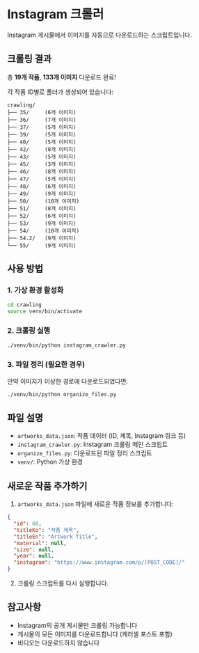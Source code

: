 # Instagram 크롤러

Instagram 게시물에서 이미지를 자동으로 다운로드하는 스크립트입니다.

## 크롤링 결과

총 **19개 작품**, **133개 이미지** 다운로드 완료!

각 작품 ID별로 폴더가 생성되어 있습니다:

```
crawling/
├── 35/     (6개 이미지)
├── 36/     (7개 이미지)
├── 37/     (5개 이미지)
├── 39/     (5개 이미지)
├── 40/     (5개 이미지)
├── 42/     (8개 이미지)
├── 43/     (5개 이미지)
├── 45/     (3개 이미지)
├── 46/     (8개 이미지)
├── 47/     (5개 이미지)
├── 48/     (6개 이미지)
├── 49/     (9개 이미지)
├── 50/     (10개 이미지)
├── 51/     (8개 이미지)
├── 52/     (6개 이미지)
├── 53/     (9개 이미지)
├── 54/     (10개 이미지)
├── 54.2/   (9개 이미지)
└── 55/     (9개 이미지)
```

## 사용 방법

### 1. 가상 환경 활성화

```bash
cd crawling
source venv/bin/activate
```

### 2. 크롤링 실행

```bash
./venv/bin/python instagram_crawler.py
```

### 3. 파일 정리 (필요한 경우)

만약 이미지가 이상한 경로에 다운로드되었다면:

```bash
./venv/bin/python organize_files.py
```

## 파일 설명

- `artworks_data.json`: 작품 데이터 (ID, 제목, Instagram 링크 등)
- `instagram_crawler.py`: Instagram 크롤링 메인 스크립트
- `organize_files.py`: 다운로드된 파일 정리 스크립트
- `venv/`: Python 가상 환경

## 새로운 작품 추가하기

1. `artworks_data.json` 파일에 새로운 작품 정보를 추가합니다:

```json
{
  "id": 60,
  "titleKo": "작품 제목",
  "titleEn": "Artwork Title",
  "material": null,
  "size": null,
  "year": null,
  "instagram": "https://www.instagram.com/p/[POST_CODE]/"
}
```

2. 크롤링 스크립트를 다시 실행합니다.

## 참고사항

- Instagram의 공개 게시물만 크롤링 가능합니다
- 게시물의 모든 이미지를 다운로드합니다 (캐러셀 포스트 포함)
- 비디오는 다운로드하지 않습니다

